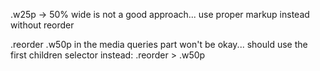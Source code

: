 .w25p -> 50% wide is not a good approach... use proper markup instead without reorder

.reorder .w50p in the media queries part won't be okay... should use the first children selector instead: .reorder > .w50p